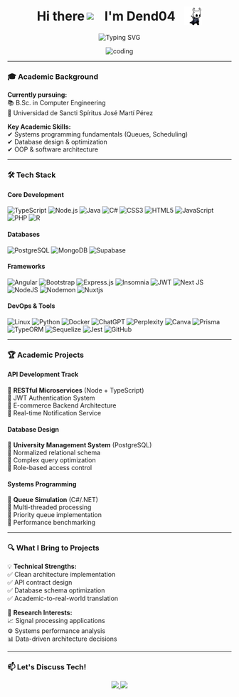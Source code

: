 <h1 align="center">
  <div style="display: flex; align-items: center; justify-content: center; gap: 10px;">
    <div style="display: flex; align-items: center;">
      Hi there
      <img src="https://raw.githubusercontent.com/aemmadi/aemmadi/master/wave.gif" width="25px" style="margin: 0 5px;">
    </div>
    I'm Dend04
    <img src="https://raw.githubusercontent.com/TanZng/TanZng/master/assets/hollor_knight3.gif" width="40px" style="margin-left: 10px;">
  </div>
</h1>

<p align="center">
  <img src="https://readme-typing-svg.herokuapp.com?font=Fira+Code&pause=1000&color=00F72F&center=true&vCenter=true&width=435&lines=Computer+Science+Student;Full+Stack+Developer;API+Architecture+Enthusiast" alt="Typing SVG" />
</p>

<p align="center">
  <img src="https://i.pinimg.com/originals/81/17/2b/81172b3bfb4da5c5f0e53b7f779d7d6e.gif" alt="coding" width="400"/>
</p>

--- 

### 🎓 Academic Background

**Currently pursuing:**  
📚 B.Sc. in Computer Engineering  
🏫 Universidad de Sancti Spíritus José Martí Pérez  

**Key Academic Skills:**  
✔ Systems programming fundamentals (Queues, Scheduling)  
✔ Database design & optimization  
✔ OOP & software architecture  

--- 

### 🛠 Tech Stack

#### **Core Development**
![TypeScript](https://img.shields.io/badge/TypeScript-3178C6?style=for-the-badge&logo=typescript&logoColor=white)
![Node.js](https://img.shields.io/badge/Node.js-339933?style=for-the-badge&logo=nodedotjs&logoColor=white)
![Java](https://img.shields.io/badge/Java-007396?style=for-the-badge&logo=openjdk&logoColor=white)
![C#](https://img.shields.io/badge/C%23-239120?style=for-the-badge&logo=c-sharp&logoColor=white)
![CSS3](https://img.shields.io/badge/css3-%231572B6.svg?style=for-the-badge&logo=css3&logoColor=white)
![HTML5](https://img.shields.io/badge/html5-%23E34F26.svg?style=for-the-badge&logo=html5&logoColor=white)
![JavaScript](https://img.shields.io/badge/javascript-%23323330.svg?style=for-the-badge&logo=javascript&logoColor=%23F7DF1E)
![PHP](https://img.shields.io/badge/php-%23777BB4.svg?style=for-the-badge&logo=php&logoColor=white)
![R](https://img.shields.io/badge/r-%23276DC3.svg?style=for-the-badge&logo=r&logoColor=white)


#### **Databases**
![PostgreSQL](https://img.shields.io/badge/PostgreSQL-4169E1?style=for-the-badge&logo=postgresql&logoColor=white)
![MongoDB](https://img.shields.io/badge/MongoDB-%234ea94b.svg?style=for-the-badge&logo=mongodb&logoColor=white)
![Supabase](https://img.shields.io/badge/Supabase-3ECF8E?style=for-the-badge&logo=supabase&logoColor=white)

#### **Frameworks**
![Angular](https://img.shields.io/badge/angular-%23DD0031.svg?style=for-the-badge&logo=angular&logoColor=white)
![Bootstrap](https://img.shields.io/badge/bootstrap-%238511FA.svg?style=for-the-badge&logo=bootstrap&logoColor=white)
![Express.js](https://img.shields.io/badge/express.js-%23404d59.svg?style=for-the-badge&logo=express&logoColor=%2361DAFB)
![Insomnia](https://img.shields.io/badge/Insomnia-black?style=for-the-badge&logo=insomnia&logoColor=5849BE)
![JWT](https://img.shields.io/badge/JWT-black?style=for-the-badge&logo=JSON%20web%20tokens)
![Next JS](https://img.shields.io/badge/Next-black?style=for-the-badge&logo=next.js&logoColor=white)
![NodeJS](https://img.shields.io/badge/node.js-6DA55F?style=for-the-badge&logo=node.js&logoColor=white)
![Nodemon](https://img.shields.io/badge/NODEMON-%23323330.svg?style=for-the-badge&logo=nodemon&logoColor=%BBDEAD)
![Nuxtjs](https://img.shields.io/badge/Nuxt-002E3B?style=for-the-badge&logo=nuxtdotjs&logoColor=#00DC82)

#### **DevOps & Tools**
![Linux](https://img.shields.io/badge/Linux-FCC624?style=for-the-badge&logo=linux&logoColor=black)
![Python](https://img.shields.io/badge/Python-3776AB?style=for-the-badge&logo=python&logoColor=white)
![Docker](https://img.shields.io/badge/Docker-2496ED?style=for-the-badge&logo=docker&logoColor=white)
![ChatGPT](https://img.shields.io/badge/chatGPT-74aa9c?style=for-the-badge&logo=openai&logoColor=white)
![Perplexity](https://img.shields.io/badge/perplexity-000000?style=for-the-badge&logo=perplexity&logoColor=088F8F)
![Canva](https://img.shields.io/badge/Canva-%2300C4CC.svg?style=for-the-badge&logo=Canva&logoColor=white)
![Prisma](https://img.shields.io/badge/Prisma-3982CE?style=for-the-badge&logo=Prisma&logoColor=white)
![TypeORM](https://img.shields.io/badge/TypeORM-FE0803.svg?style=for-the-badge&logo=typeorm&logoColor=white)
![Sequelize](https://img.shields.io/badge/Sequelize-52B0E7?style=for-the-badge&logo=Sequelize&logoColor=white)
![Jest](https://img.shields.io/badge/-jest-%23C21325?style=for-the-badge&logo=jest&logoColor=white)
![GitHub](https://img.shields.io/badge/github-%23121011.svg?style=for-the-badge&logo=github&logoColor=white)

--- 

### 🏆 Academic Projects

#### API Development Track
🔹 **RESTful Microservices** (Node + TypeScript)  
📌 JWT Authentication System  
📌 E-commerce Backend Architecture  
📌 Real-time Notification Service  

#### Database Design
🔹 **University Management System** (PostgreSQL)  
📌 Normalized relational schema  
📌 Complex query optimization  
📌 Role-based access control  

#### Systems Programming
🔹 **Queue Simulation** (C#/.NET)  
📌 Multi-threaded processing  
📌 Priority queue implementation  
📌 Performance benchmarking  

--- 

### 🔍 What I Bring to Projects

💡 **Technical Strengths:**  
✅ Clean architecture implementation  
✅ API contract design  
✅ Database schema optimization  
✅ Academic-to-real-world translation  

🔬 **Research Interests:**  
📈 Signal processing applications  
⚙️ Systems performance analysis  
📊 Data-driven architecture decisions  

--- 

### 📫 Let's Discuss Tech!

<p align="center">
  <a href="https://www.linkedin.com/in/dairon-enamorado-bringuez-321361279?utm_source=share&utm_campaign=share_via&utm_content=profile&utm_medium=android_app">
    <img src="https://img.shields.io/badge/LinkedIn-0A66C2?style=for-the-badge&logo=linkedin&logoColor=white"/>
  </a>
  <a href="mailto:enamoradodairon@gmail.com">
    <img src="https://img.shields.io/badge/Gmail-EA4335?style=for-the-badge&logo=gmail&logoColor=white"/>
  </a>
</p>
